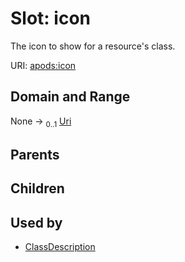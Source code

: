 
# Slot: icon

The icon to show for a resource's class.

URI: [apods:icon](https://activitypods.org/ns/core#icon)


## Domain and Range

None &#8594;  <sub>0..1</sub> [Uri](types/Uri.md)

## Parents


## Children


## Used by

 * [ClassDescription](ClassDescription.md)
